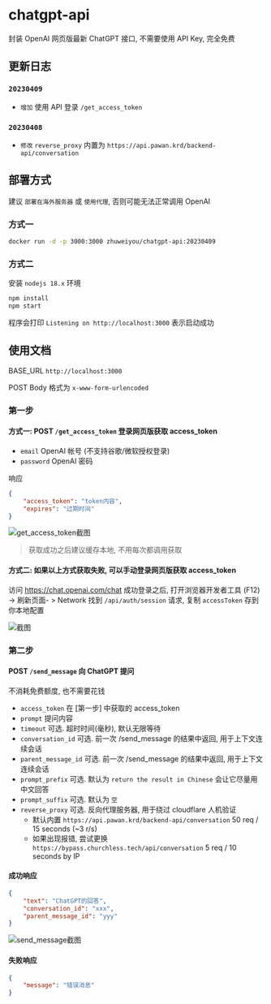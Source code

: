 # chatgpt-api

封装 OpenAI 网页版最新 ChatGPT 接口, 不需要使用 API Key, 完全免费

## 更新日志

### `20230409`

-   `增加` 使用 API 登录 `/get_access_token`

### `20230408`

-   `修改` `reverse_proxy` 内置为 `https://api.pawan.krd/backend-api/conversation`

## 部署方式

建议 `部署在海外服务器` 或 `使用代理`, 否则可能无法正常调用 OpenAI

### 方式一

```bash
docker run -d -p 3000:3000 zhuweiyou/chatgpt-api:20230409
```

### 方式二

安装 `nodejs 18.x` 环境

```bash
npm install
npm start
```

程序会打印 `Listening on http://localhost:3000` 表示启动成功

## 使用文档

BASE_URL `http://localhost:3000`

POST Body 格式为 `x-www-form-urlencoded`

### 第一步

#### 方式一: POST `/get_access_token` 登录网页版获取 access_token

-   `email` OpenAI 帐号 (不支持谷歌/微软授权登录)
-   `password` OpenAI 密码

响应

```json
{
    "access_token": "token内容",
    "expires": "过期时间"
}
```

![get_access_token截图](https://user-images.githubusercontent.com/8413791/230726142-7bc08fad-a46b-497b-be57-1ca4cd57e4f8.png)

> 获取成功之后建议缓存本地, 不用每次都调用获取

#### 方式二: 如果以上方式获取失败, 可以手动登录网页版获取 access_token

访问 <https://chat.openai.com/chat> 成功登录之后, 打开浏览器开发者工具 (F12) -> 刷新页面- > Network 找到 `/api/auth/session` 请求, 复制 `accessToken` 存到你本地配置

![截图](https://user-images.githubusercontent.com/8413791/225305658-188ec53c-c3ee-4ec6-9306-9ff9ce2c94af.png)

### 第二步

#### POST `/send_message` 向 ChatGPT 提问

不消耗免费额度, 也不需要花钱

-   `access_token` 在 [第一步] 中获取的 access_token
-   `prompt` 提问内容
-   `timeout` 可选. 超时时间(毫秒), 默认无限等待
-   `conversation_id` 可选. 前一次 /send_message 的结果中返回, 用于上下文连续会话
-   `parent_message_id` 可选. 前一次 /send_message 的结果中返回, 用于上下文连续会话
-   `prompt_prefix` 可选. 默认为 `return the result in Chinese` 会让它尽量用中文回答
-   `prompt_suffix` 可选. 默认为 `空`
-   `reverse_proxy` 可选. 反向代理服务器, 用于绕过 cloudflare 人机验证
    -   默认内置 `https://api.pawan.krd/backend-api/conversation` 50 req / 15 seconds (~3 r/s)
    -   如果出现报错, 尝试更换 `https://bypass.churchless.tech/api/conversation` 5 req / 10 seconds by IP

#### 成功响应

```json
{
    "text": "ChatGPT的回答",
    "conversation_id": "xxx",
    "parent_message_id": "yyy"
}
```

![send_message截图](https://user-images.githubusercontent.com/8413791/226363534-5c856f41-1acb-4615-bcbd-b169d3f294e1.png)

#### 失败响应

```json
{
    "message": "错误消息"
}
```
